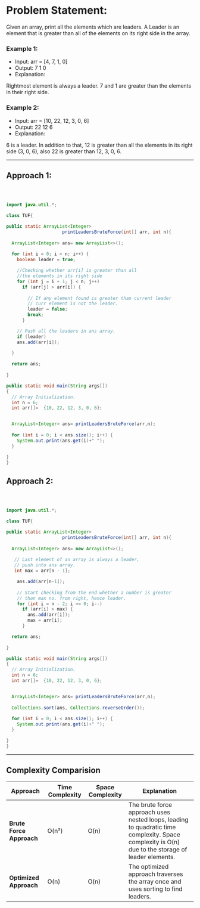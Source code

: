 # Problem Statement: 
Given an array, print all the elements which are leaders. A Leader is an element that is greater than all of the elements on its right side in the array.

### Example 1:

- Input: arr = [4, 7, 1, 0]
- Output: 7 1 0
- Explanation:

Rightmost element is always a leader. 7 and 1 are greater than the elements in their right side.

### Example 2:

- Input: arr = [10, 22, 12, 3, 0, 6]
- Output: 22 12 6
- Explanation:

6 is a leader. In addition to that, 12 is greater than all the elements in its right side (3, 0, 6), also 22 is greater than 12, 3, 0, 6.

---

## Approach 1:
```java



import java.util.*;

class TUF{

public static ArrayList<Integer> 
                     printLeadersBruteForce(int[] arr, int n){
    
  ArrayList<Integer> ans= new ArrayList<>();
  
  for (int i = 0; i < n; i++) {
    boolean leader = true;

    //Checking whether arr[i] is greater than all 
    //the elements in its right side
    for (int j = i + 1; j < n; j++)
      if (arr[j] > arr[i]) {
          
        // If any element found is greater than current leader
        // curr element is not the leader.
        leader = false;
        break;
      }

    // Push all the leaders in ans array.
    if (leader)
    ans.add(arr[i]);

  }
  
  return ans;
   
}

public static void main(String args[]) 
{
  // Array Initialization.
  int n = 6;
  int arr[]=  {10, 22, 12, 3, 0, 6};


  ArrayList<Integer> ans= printLeadersBruteForce(arr,n);
  
  for (int i = 0; i < ans.size(); i++) {
    System.out.print(ans.get(i)+" ");
  }

}
}
```

## Approach 2:
```java



import java.util.*;

class TUF{

public static ArrayList<Integer> 
                     printLeadersBruteForce(int[] arr, int n){
    
  ArrayList<Integer> ans= new ArrayList<>();
  
   // Last element of an array is always a leader,
   // push into ans array.
   int max = arr[n - 1];

    ans.add(arr[n-1]);
    
    // Start checking from the end whether a number is greater
    // than max no. from right, hence leader.
    for (int i = n - 2; i >= 0; i--)
      if (arr[i] > max) {
        ans.add(arr[i]);
        max = arr[i];
      }

  return ans;
   
}

public static void main(String args[]) 
{
  // Array Initialization.
  int n = 6;
  int arr[]=  {10, 22, 12, 3, 0, 6};


  ArrayList<Integer> ans= printLeadersBruteForce(arr,n);
  
  Collections.sort(ans, Collections.reverseOrder());
  
  for (int i = 0; i < ans.size(); i++) {
    System.out.print(ans.get(i)+" ");
  }

}
}
```

---

## Complexity Comparision

| **Approach**            | **Time Complexity** | **Space Complexity** | **Explanation**                                                                                                                                   |
|-------------------------|---------------------|----------------------|---------------------------------------------------------------------------------------------------------------------------------------------------|
| **Brute Force Approach** | O(n²)               | O(n)                 | The brute force approach uses nested loops, leading to quadratic time complexity. Space complexity is O(n) due to the storage of leader elements. |
| **Optimized Approach**   | O(n)      | O(n)                 | The optimized approach traverses the array once and uses sorting to find leaders.             |
